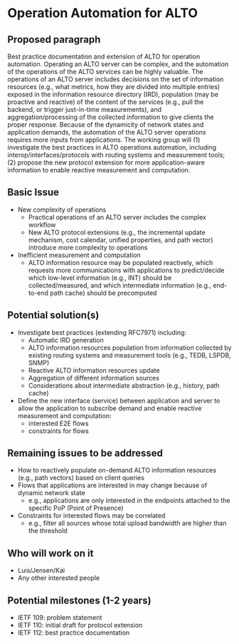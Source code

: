 Operation Automation for ALTO
=============================

## Proposed paragraph

Best practice documentation and extension of ALTO for operation automation.
Operating an ALTO server can be complex, and the automation of the operations
of the ALTO services can be highly valuable. The operations of an ALTO server
includes decisions on the set of information resources (e.g., what metrics,
how they are divided into multiple entries) exposed in the information
resource directory (IRD), population (may be proactive and reactive) of the
content of the services (e.g., pull the backend, or trigger just-in-time
measurements), and aggregation/processing of the collected information to
give clients the proper response. Because of the dynamicity of network states
and application demands, the automation of the ALTO server operations
requires more inputs from applications. The working group will (1)
investigate the best practices in ALTO operations automation, including
interop/interfaces/protocols with routing systems and measurement tools; (2)
propose the new protocol extension for more application-aware information to
enable reactive measurement and computation.

## Basic Issue

- New complexity of operations
  - Practical operations of an ALTO server includes the complex workflow
  - New ALTO protocol extensions (e.g., the incremental update mechanism, cost
    calendar, unified properties, and path vector) introduce more complexity to
    operations
- Inefficient measurement and computation
  - ALTO information resource may be populated reactively, which requests
    more communications with applications to predict/decide which low-level
    information (e.g., INT) should be collected/measured, and which intermediate
    information (e.g., end-to-end path cache) should be precomputed

## Potential solution(s)

- Investigate best practices (extending RFC7971) including:
  - Automatic IRD generation
  - ALTO information resources population from information collected by existing routing
    systems and measurement tools (e.g., TEDB, LSPDB, SNMP)
  - Reactive ALTO information resources update
  - Aggregation of different information sources
  - Considerations about intermediate abstraction (e.g., history, path cache)
- Define the new interface (service) between application and server to allow
  the application to subscribe demand and enable reactive measurement and
  computation:
  - interested E2E flows
  - constraints for flows

## Remaining issues to be addressed

- How to reactively populate on-demand ALTO information resources (e.g., path
  vectors) based on client queries
- Flows that applications are interested in may change because of dynamic
  network state
  - e.g., applications are only interested in the endpoints attached to the
    specific PoP (Point of Presence)
- Constraints for interested flows may be correlated
  - e.g., filter all sources whose total upload bandwidth are higher than the
    threshold

## Who will work on it

- Luis/Jensen/Kai
- Any other interested people

## Potential milestones (1-2 years)

- IETF 109: problem statement
- IETF 110: initial draft for protocol extension
- IETF 112: best practice documentation
